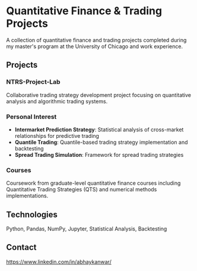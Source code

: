 # Quantitative Finance & Trading Projects

A collection of quantitative finance and trading projects completed during my master's program at the University of Chicago and work experience.

## Projects

### NTRS-Project-Lab
Collaborative trading strategy development project focusing on quantitative analysis and algorithmic trading systems.

### Personal Interest
- **Intermarket Prediction Strategy**: Statistical analysis of cross-market relationships for predictive trading
- **Quantile Trading**: Quantile-based trading strategy implementation and backtesting
- **Spread Trading Simulation**: Framework for spread trading strategies

### Courses
Coursework from graduate-level quantitative finance courses including Quantitative Trading Strategies (QTS) and numerical methods implementations.

## Technologies
Python, Pandas, NumPy, Jupyter, Statistical Analysis, Backtesting

## Contact
https://www.linkedin.com/in/abhaykanwar/
